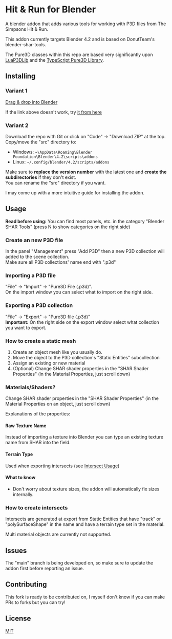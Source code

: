 # Hit & Run for Blender
A blender addon that adds various tools for working with P3D files from The Simpsons Hit & Run. 

This addon currently targets Blender 4.2 and is based on DonutTeam's blender-shar-tools.

The Pure3D classes within this repo are based very significantly upon [LuaP3DLib](https://github.com/Hampo/LuaP3DLib) and the [TypeScript Pure3D Library](https://github.com/donutteam/npm-pure3d).

## Installing
### Variant 1
<a href="https://packages.playlook.de/blenderextensions/add-on-chocolateimage-blender-shar-tools-v1.0.0.zip?repository=/blenderextensions/api/v1/extensions">Drag & drop into Blender</a>

If the link above doesn't work, try [it from here](https://packages.playlook.de/blenderextensions/)

### Variant 2
Download the repo with Git or click on "Code" -> "Download ZIP" at the top.  
Copy/move the "src" directory to:
- Windows: `~\AppData\Roaming\Blender Foundation\Blender\4.2\scripts\addons`
- Linux: `~/.config/blender/4.2/scripts/addons`

Make sure to **replace the version number** with the latest one and **create the subdirectories** if they don't exist.  
You can rename the "src" directory if you want.

I may come up with a more intuitive guide for installing the addon.

## Usage

**Read before using:** You can find most panels, etc. in the category "Blender SHAR Tools" (press N to show categories on the right side)

### Create an new P3D file
In the panel "Management" press "Add P3D" then a new P3D collection will added to the scene collection.  
Make sure all P3D collections' name end with ".p3d"

### Importing a P3D file
"File" -> "Import" -> "Pure3D File (.p3d)".  
On the import window you can select what to import on the right side.

### Exporting a P3D collection
"File" -> "Export" -> "Pure3D file (.p3d)"  
**Important:** On the right side on the export window select what collection you want to export.

### How to create a static mesh
1. Create an object mesh like you usually do.
2. Move the object to the P3D collection's "Static Entities" subcollection
3. Assign an existing or new material
4. (Optional) Change SHAR shader properties in the "SHAR Shader Properties" (in the Material Properties, just scroll down)

### Materials/Shaders?
Change SHAR shader properties in the "SHAR Shader Properties" (in the Material Properties on an object, just scroll down)

Explanations of the properties:

#### Raw Texture Name
Instead of importing a texture into Blender you can type an existing texture name from SHAR into the field.

#### Terrain Type
Used when exporting intersects (see [Intersect Usage](#how-to-create-intersects))

#### What to know

- Don't worry about texture sizes, the addon will automatically fix sizes internally.

### How to create intersects
Intersects are generated at export from Static Entities that have "track" or "polySurfaceShape" in the name and have a terrain type set in the material.

Multi material objects are currently not supported.

## Issues

The "main" branch is being developed on, so make sure to update the addon first before reporting an issue.

## Contributing
This fork is ready to be contributed on, I myself don't know if you can make PRs to forks but you can try!

## License
[MIT](https://github.com/donutteam/blender-shar-tools/blob/main/LICENSE.md)